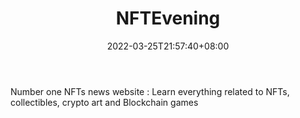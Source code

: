 ﻿---
weight: 
title: "NFTEvening"
description: "Number one NFTs news website : Learn everything related to NFTs, collectibles, crypto art and Blockchain games"
date: 2022-03-25T21:57:40+08:00
lastmod: 2022-03-25T16:45:40+08:00
draft: false
authors: ["Metabd"]
featuredImage: "11.jpg"
link: "https://nftevening.com/"
tags: ["NFTEvening","元宇宙资讯"]
categories: ["navigation"]
navigation: ["元宇宙资讯"]
lightgallery: true
toc: true
pinned: false
recommend: false
recommend1: false
---
Number one NFTs news website : Learn everything related to NFTs, collectibles, crypto art and Blockchain games
